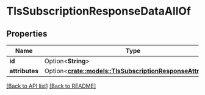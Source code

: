 # TlsSubscriptionResponseDataAllOf

## Properties

Name | Type | Description | Notes
------------ | ------------- | ------------- | -------------
**id** | Option<**String**> |  | [readonly]
**attributes** | Option<[**crate::models::TlsSubscriptionResponseAttributes**](TlsSubscriptionResponseAttributes.md)> |  | 

[[Back to API list]](../README.md#documentation-for-api-endpoints) [[Back to README]](../README.md)


